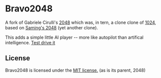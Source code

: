 # Bravo2048

A fork of Gabriele Cirulli's [2048](https://github.com/gabrielecirulli/2048)
which was, in tern, a clone clone of
[1024](https://play.google.com/store/apps/details?id=com.veewo.a1024), based
on [Saming's 2048](http://saming.fr/p/2048/) (yet another clone).

This adds a simple little AI player -- more like autopilot than artifical
intelligence. [Test drive it](http://ahl.github.io/Bravo2048/)

## License
Bravo2048 is licensed under the [MIT license.](https://github.com/gabrielecirulli/2048/blob/master/LICENSE.txt) (as is its parent, 2048)
